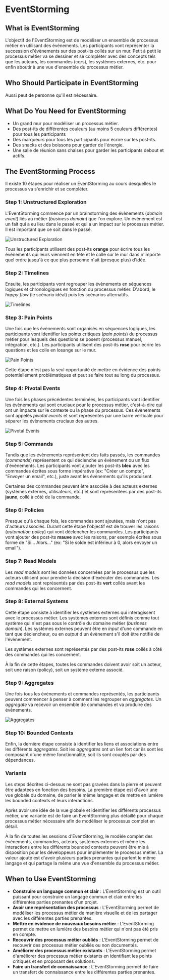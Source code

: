 # EventStorming

## What is EventStorming

L'objectif de l'EventStorming est de modéliser un ensemble de processus métier en utilisant des événements. Les participants vont représenter la succession d'évènements sur des post-its collés sur un mur. Petit à petit le processus métier va se dessiner et se compléter avec des concepts tels que les acteurs, les commandes (cqrs), les systèmes externes, etc. pour enfin aboutir à une vue d'ensemble du processus métier.

## Who Should Participate in EventStorming

Aussi peut de personne qu'il est nécessaire.

## What Do You Need for EventStorming

- Un grand mur pour modéliser un processus métier.
- Des post-its de différentes couleurs (au moins 5 couleurs différentes) pour tous les participants
- Des marqueurs pour tous les participants pour écrire sur les post-its.
- Des snacks et des boissons pour garder de l'énergie.
- Une salle de réunion sans chaises pour garder les participants debout et actifs.

## The EventStorming Process

Il existe 10 étapes pour réaliser un EventStorming au cours desquelles le processus va s'enrichir et se compléter.

### Step 1: Unstructured Exploration

L'EventStorming commence par un brainstorming des évènements (_domain event_) liés au métier (_business domain_) que l'on explore. Un évènement est un fait qui a eu lieu dans le passé et qui a un impact sur le processus métier. Il est important que ce soit dans le passé.

![Unstructured Exploration](./img/step1-exploration.png)

Tous les participants utilisent des post-its __orange__ pour écrire tous les évènements qui leurs viennent en tête et le colle sur le mur dans n'importe quel ordre jusqu'à ce que plus personne n'ait (presque plus) d'idée.

### Step 2: Timelines

Ensuite, les participants vont regrouper les évènements en séquences logiques et chronologiques en fonction du processus métier. D'abord, le _happy flow_ (le scénario idéal) puis les scénarios alternatifs.

![Timelines](./img/step2-timelines.png)

### Step 3: Pain Points

Une fois que les évènements sont organisés en séquences logiques, les participants vont identifier les points critiques (_pain points_) du processus métier pour lesquels des questions se posent (processus manuel, intégration, etc.). Les participants utilisent des post-its __rose__ pour écrire les questions et les colle en losange sur le mur.

![Pain Points](./img/step3-pain-points.png)

Cette étape n'est pas la seul opportunité de mettre en évidence des points potentiellement problématiques et peut se faire tout au long du processus.

### Step 4: Pivotal Events

Une fois les phases précédentes terminées, les participants vont identifier les évènements qui sont cruciaux pour le processus métier, c'est-à-dire qui ont un impacte sur le contexte ou la phase du processus. Ces évènements sont appelés _pivotal events_ et sont représentés par une barre verticale pour séparer les évènements cruciaux des autres.

![Pivotal Events](./img/step4-pivotal-events.png)

### Step 5: Commands

Tandis que les évènements représentent des faits passés, les commandes (_commands_) représentent ce qui déclenche un évènement ou un flux d'évènements. Les participants vont ajouter les post-its __bleu__ avec les commandes écrites sous forme impérative (ex: "Créer un compte", "Envoyer un email", etc.), juste avant les évènements qu'ils produisent.

Certaines des commandes peuvent être associée à des acteurs externes (systèmes externes, utilisateurs, etc.) et sont représentées par des post-its __jaune__, collé à côté de la commande.

### Step 6: Policies

Presque qu'à chaque fois, les commandes sont ajoutées, mais n'ont pas d'acteurs associés. Durant cette étape l'objectif est de trouver les raisons (_automation policy_) qui vont déclencher les commandes. Les participants vont ajouter des post-its __mauve__ avec les raisons, par exemple écrites sous forme de "Si... Alors..." (ex: "Si le solde est inférieur à 0, alors envoyer un email").

### Step 7: Read Models

Les _read models_ sont les données concernées par le processus que les acteurs utilisent pour prendre la décision d'exécuter des commandes. Les _read models_ sont représentés par des post-its __vert__ collés avant les commandes qui les concernent.

### Step 8: External Systems

Cette étape consiste à identifier les systèmes externes qui interagissent avec le processus métier. Les systèmes externes sont définis comme tout système qui n'est pas sous le contrôle du domaine métier (_business domain_). Les systèmes externes peuvent être en _input_ d'une commande en tant que déclencheur, ou en _output_ d'un évènement s'il doit être notifié de l'évènement.

Les systèmes externes sont représentés par des post-its __rose__ collés à côté des commandes qui les concernent.

À la fin de cette étapes, toutes les commandes doivent avoir soit un acteur, soit une raison (policy), soit un système externe associé.

### Step 9: Aggregates

Une fois tous les évènements et commandes représentés, les participants peuvent commencer à penser à comment les regrouper en _aggregates_. Un _aggregate_ va recevoir un ensemble de commandes et va produire des évènements.

![Aggregates](./img/step9-Aggregates.png)

### Step 10: Bounded Contexts

Enfin, la dernière étape consiste à identifier les liens et associations entre les différents _aggregates_. Soit les _aggregates_ ont un lien fort car ils sont les composant d'une même fonctionnalité, soit ils sont couplés par des dépendances.

### Variants

Les steps décrites ci-dessus ne sont pas gravées dans la pierre et peuvent être adaptées en fonction des besoins. La première étape est d'avoir une vue globale du domaine, de parler le même langage et de mettre en lumière les bounded contexts et leurs interactions.

Après avoir une idée de la vue globale et identifier les différents processus métier, une variante est de faire un EventStorming plus détaillé pour chaque processus métier nécessaire afin de modéliser le processus complet en détail.

À la fin de toutes les sessions d'EventStorming, le modèle complet des évènements, commandes, acteurs, systèmes externes et même les interactions entre les différents bounded contexts peuvent être mis à disposition pour les développeurs pour implémenter le processus métier. La valeur ajouté est d'avoir plusieurs parties prenantes qui parlent le même langage et qui partage la même une vue d'ensemble du processus métier.

## When to Use EventStorming

- __Construire un language commun et clair__ : L'EventStorming est un outil puissant pour construire un langage commun et clair entre les différentes parties prenantes d'un projet.
- __Avoir une représentation des processus__ : L'EventStorming permet de modéliser les processus métier de manière visuelle et de les partager avec les différentes parties prenantes.
- __Mettre en évidence de nouveaux besoins métier__ : L'EventStorming permet de mettre en lumière des besoins métier qui n'ont pas été pris en compte.
- __Recouvrir des processus métier oubliés__ : L'EventStorming permet de recouvrir des processus métier oubliés ou non documentés.
- __Améliorer des processus métier existants__ : L'EventStorming permet d'améliorer des processus métier existants en identifiant les points critiques et en proposant des solutions.
- __Faire un transfert de connaissance__ : L'EventStorming permet de faire un transfert de connaissance entre les différentes parties prenantes.